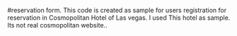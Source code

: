 #reservation form.
This code is created as sample  for users registration for reservation in Cosmopolitan Hotel of Las vegas. I used This hotel as sample. Its not real cosmopolitan website..
